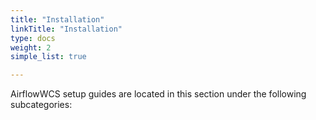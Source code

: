 ```yaml
---
title: "Installation"
linkTitle: "Installation"
type: docs
weight: 2
simple_list: true

---
```


AirflowWCS setup guides are located in this section under the following subcategories:

